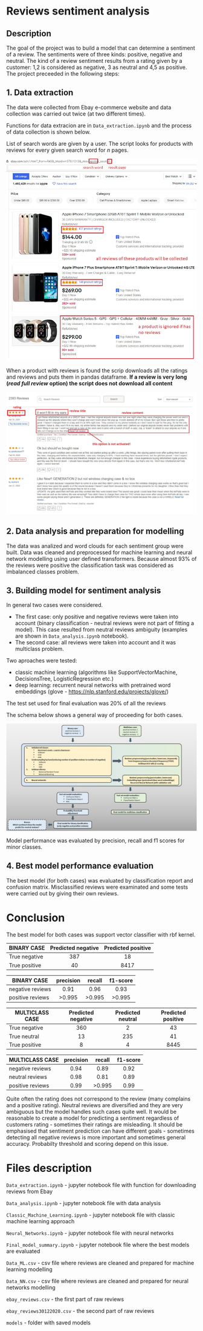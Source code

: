 # Reviews sentiment analysis

## Description

The goal of the project was to build a model that can determine a sentiment of a review. The sentiments were of three kinds: positive, negative and neutral.
The kind of a review sentiment results from a rating given by a customer: 1,2 is considered as negative, 3 as neutral and 4,5 as positive.
The project preceeded in the following steps:  

## 1. Data extraction

The data were collected from Ebay e-commerce website and data collection was carried out twice (at two different times). 

Functions for data extracion are in `Data_extraction.ipynb` and the process of data collection is shown below.

List of search words are given by a user. The script looks for products with reviews for every given search word for _n_ pages.

![alt text](https://raw.githubusercontent.com/wbonicki/Ebay_sentiment_analysis/master/screeny/search_results.jpg)

When a product with reviews is found the scrip downloads all the ratings and reviews and puts them in pandas dataframe. __If a review is very long (_read full review_ option) the script does not download all content__ 

![alt text](https://raw.githubusercontent.com/wbonicki/Ebay_sentiment_analysis/master/screeny/search_results2.jpg)

## 2. Data analysis and preparation for modelling

The data was analized and word clouds for each sentiment group were built. Data was cleaned and  preprocessed for machine learning and neural network modelling using user defined transformers.
Because almost 93% of the reviews were positive the classification task was considered as imbalanced classes problem. 

## 3. Building model for sentiment analysis

In general two cases were considered.
 - The first case:
only positive and negative reviews were taken into account (binary classification - neutral reviews were not part of fitting a model).
This case resulted from neutral reviews ambiguity (examples are shown in `Data_analysis.ipynb` notebook).
 - The second case:
all reviews were taken into account and it was multiclass problem. 

Two aproaches were tested: 
 - classic machine learning (algorithms like SupportVectorMachine, DecisionsTree, LogisticRegression etc.)
 - deep learning: recurrent neural networks with pretrained word embeddings (glove - https://nlp.stanford.edu/projects/glove/)

The test set used for final evaluation was 20% of all the reviews

The schema below shows a general way of proceeding for both cases. 

![alt text](https://raw.githubusercontent.com/wbonicki/Ebay_sentiment_analysis/master/screeny/schema.jpg)

Model performance was evaluated by precision, recall and f1 scores for minor classes.

## 4. Best model performance evaluation

The best model (for both cases) was evaluated by classification report and confusion matrix. Misclassified reviews were examinated and some tests were carried out by giving their own reviews.

# Conclusion

The best model for both cases was support vector classifier with rbf kernel. 

|  BINARY CASE |Predicted negative|Predicted positive|
| ------------ |:----------------:|:----------------:|
|True negative |     387          |     18           |
|True positive |     40           |   8417           |


|  BINARY CASE   |precision|recall|f1-score|
| -------------- |:-------:|:----:|:------:|
|negative reviews|    0.91 | 0.96 |  0.93  |
|positive reviews|   >0.995|>0.995|  >0.995|


|  MULTICLASS CASE |Predicted negative|Predicted neutral |Predicted positive|
| ---------------- |:----------------:|:----------------:|:----------------:|
|True negative     |     360          |     2            | 43               |
|True neutral      |            13    |        235       |    41            |
|True positive     |       8          |      4           |     8445         |


|  MULTICLASS CASE |precision         |recall            |f1-score          |
| ---------------- |:----------------:|:----------------:|:----------------:|
|negative reviews  |     0.94         |     0.89         |  0.92            |
|neutral reviews   |           0.98   |      0.81        |     0.89         |
|positive reviews  |       0.99       |      >0.995      |     0.99         |


Quite often the rating does not correspond to the review (many complains and a positive rating).
Neutral reviews are diversified and they are very ambiguous but the model handles such cases quite well.
It would be reasonable to create a model for predicting a sentiment regardless of customers rating - sometimes their ratings are misleading.
It should be emphasised that sentiment prediction can have different goals - sometimes detecting all negative reviews is more important and sometimes general accuracy.
Probabilty threshold and scoring depend on this issue. 


# Files description

`Data_extraction.ipynb` -  jupyter notebook file with function for downloading reviews from Ebay

`Data_analysis.ipynb` - jupyter notebook file with data analysis

`Classic_Machine_Learning.ipynb` - jupyter notebook file with classic machine learning approach

`Neural_Networks.ipynb` - jupyter notebook file with neural networks

`Final_model_summary.ipynb` - jupyter notebook file where the best models are evaluated

`Data_ML.csv` - csv file where reviews are cleaned and prepared for machine learning modelling

`Data_NN.csv` - csv file where reviews are cleaned and prepared for neural networks modelling

`ebay_reviews.csv` - the first part of raw reviews

`ebay_reviews30122020.csv` - the second part of raw reviews

`models` - folder with saved models